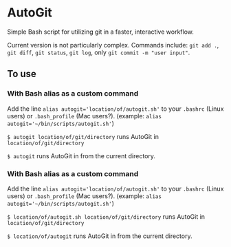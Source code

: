 # AutoGit
Simple Bash script for utilizing git in a faster, interactive workflow.

Current version is not particularly complex. Commands include: `git add .`, `git diff`, `git status`, `git log`, only `git commit -m "user input"`.

## To use

### With Bash alias as a custom command
Add the line `alias autogit='location/of/autogit.sh'` to your `.bashrc` (Linux users) or `.bash_profile` (Mac users?). (example: `alias autogit='~/bin/scripts/autogit.sh'`)

`$ autogit location/of/git/directory` runs AutoGit in `location/of/git/directory`

`$ autogit` runs AutoGit in from the current directory.

### With Bash alias as a custom command
Add the line `alias autogit='location/of/autogit.sh'` to your `.bashrc` (Linux users) or `.bash_profile` (Mac users?). (example: `alias autogit='~/bin/scripts/autogit.sh'`)

`$ location/of/autogit.sh location/of/git/directory` runs AutoGit in `location/of/git/directory`

`$ location/of/autogit` runs AutoGit in from the current directory.
